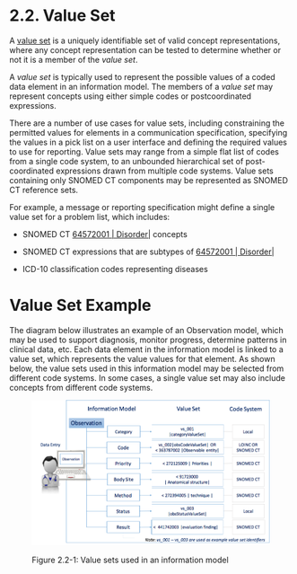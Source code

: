 # 2.2. Value Set

A [value set](https://confluence.ihtsdotools.org/display/DOCGLOSS/value+set "Glossary link: value set") is  a uniquely identifiable set of valid concept representations, where any concept representation can be tested to determine whether or not it is a member of the  _value set_.

A _value set_ is typically used to represent the possible values of a coded data element in an information model. The members of a _value set_ may represent concepts using either simple codes or postcoordinated expressions.

There are a number of use cases for value sets, including constraining the permitted values for elements in a communication specification, specifying the values in a pick list on a user interface and defining the required values to use for reporting. Value sets may range from a simple flat list of codes from a single code system, to an unbounded hierarchical set of post-coordinated expressions drawn from multiple code systems. Value sets containing only SNOMED CT components may be represented as SNOMED CT reference sets.

For example, a message or reporting specification might define a single value set for a problem list, which includes: 

  * SNOMED CT [ 64572001 | Disorder|](http://snomed.info/id/64572001 "64572001 | Disorder |") concepts 

  * SNOMED CT expressions that are subtypes of [ 64572001 | Disorder|](http://snomed.info/id/64572001 "64572001 | Disorder |")

  * ICD-10 classification codes representing diseases

# Value Set Example

The diagram below illustrates an example of an Observation model, which may be used to support diagnosis, monitor progress, determine patterns in clinical data, etc. Each data element in the information model is linked to a value set, which represents the value values for that element. As shown below, the value sets used in this information model may be selected from different code systems. In some cases, a single value set may also include concepts from different code systems. 

<figure><img src="../images/35985808.png" alt="" title=""><figcaption><p>Figure 2.2-1: Value sets used in an information model</p></figcaption></figure>

  

